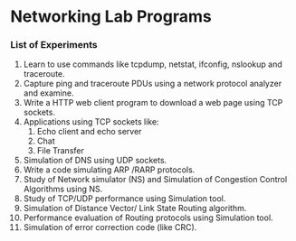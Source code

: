 # Networking Lab Programs

### List of Experiments

1. Learn to use commands like tcpdump, netstat, ifconfig, nslookup and traceroute. 
11. Capture ping and traceroute PDUs using a network protocol analyzer and examine.
2. Write a HTTP web client program to download a web page using TCP sockets.
3. Applications using TCP sockets like:
   1. Echo client and echo server
   2. Chat
   3. File Transfer
4. Simulation of DNS using UDP sockets.
5. Write a code simulating ARP /RARP protocols.
6. Study of Network simulator (NS) and Simulation of Congestion Control Algorithms using NS.
7. Study of TCP/UDP performance using Simulation tool.
8. Simulation of Distance Vector/ Link State Routing algorithm.
9. Performance evaluation of Routing protocols using Simulation tool.
10. Simulation of error correction code (like CRC).
